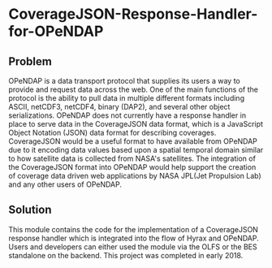 # CoverageJSON-Response-Handler-for-OPeNDAP

## Problem

OPeNDAP is a data transport protocol that supplies its users a way to provide and request data across the web. One of the main functions
of the protocol is the ability to pull data in multiple different formats including ASCII, netCDF3, netCDF4, binary (DAP2), and several
other object serializations. OPeNDAP does not currently have a response handler in place to serve data in the CoverageJSON data format,
which is a JavaScript Object Notation (JSON) data format for describing coverages. CoverageJSON would be a useful format to have
available from OPeNDAP due to it encoding data values based upon a spatial temporal domain similar to how satellite data is collected
from NASA's satellites. The integration of the CoverageJSON format into OPeNDAP would help support the creation of coverage data driven
web applications by NASA JPL(Jet Propulsion Lab) and any other users of OPeNDAP.

## Solution

This module contains the code for the implementation of a CoverageJSON response handler which is integrated into the flow of Hyrax and OPeNDAP.
Users and developers can either used the module via the OLFS or the BES standalone on the backend.
This project was completed in early 2018.
